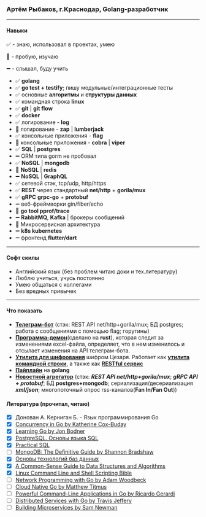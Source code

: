 ### **Артём Рыбаков, г.Краснодар, Golang-разработчик**

----

#### **Навыки**
✅ - знаю, использовал в проектах, умею

🔶 - пробую, изучаю

➖ - слышал, буду учить

- ✅ **golang**
- ✅ **go test + testify**; пишу модульные/интеграционные тесты
- ✅ основные **алгоритмы** и **структуры данных**
- ✅ командная строка **linux**
- ✅ **git** | **git flow**
- ✅ **docker**
- ✅ логирование - **log**
- 🔶 логирование - **zap** | **lumberjack**
- ✅ консольные приложения - **flag**
- 🔶 консольные приложения - **cobra** | **viper**
- ✅ **SQL** | **postgres**
- ➖ ORM типа gorm не пробовал
- ✅ **NoSQL** | **mongodb**
- 🔶 **NoSQL** | **redis**
- ➖ **NoSQL** | **GraphQL**
- ✅ сетевой стэк, tcp/udp, http/https
- ✅ **REST** через стандартный **net/http** + **gorila/mux**
- ✅ **gRPC** **grpc-go** + **protobuf**
- ➖ веб-фреймворки gin/fiber/echo
- 🔶 **go tool pprof/trace**
- ➖ **RabbitMQ**, **Kafka** | брокеры сообщений
- 🔶 Микросервисная архитектура
- ➖ **k8s kubernetes**
- ➖ фронтенд **flutter/dart**

---

#### **Софт скилы**
- Английский язык (без проблем читаю доки и тех.литературу)
- Люблю учиться, учусь постоянно 
- Умею общаться с коллегами
- Без вредных привычек

----

#### **Что показать**

- **[Телеграм-бот](https://github.com/rtemka/torgi-contracts-bot)** (стэк: REST API net/http+gorila/mux; БД postgres; работа с сообщениями с помощью flag; горутины) 
- **[Программа-демон](https://github.com/rtemka/torgi-excel)**(сделано на **rust**), которая следит за изменениями excel-файла, определяет, что в нем изменилось и отсылает изменения на API телеграм-бота.
- **[Утилита для шифрования](https://github.com/rtemka/caesarcypher)** шифром Цезаря. Работает как **[утилита командной строки](https://github.com/rtemka/caesar-cypher-tool)**, а также как **[RESTful ceрвис](https://github.com/rtemka/caesarservice)**
- **[Пайплайн](https://github.com/rtemka/go10-26a.3)** на **golang**
- **[Новостной агрегатор](https://github.com/rtemka/news)** (стэк: **_REST API net/http+gorila/mux_**; **_gRPC API_ + _protobuf_**; БД **postgres+mongodb**; сериализация/десериализация **_xml/json_**; многопоточный опрос rss-каналов(**Fan In/Fan Out**))

#### **Литература (прочитал, читаю)**

- [x] Донован А. Керниган Б. - Язык программирования Go
- [x] [Concurrency in Go by Katherine Cox-Buday](https://www.amazon.com/Concurrency-Go-Tools-Techniques-Developers/dp/1491941197/)
- [x] [Learning Go by Jon Bodner](https://www.amazon.com/Learning-Go-Idiomatic-Real-World-Programming/dp/1492077216)
- [x] [PostgreSQL. Основы языка SQL](https://postgrespro.ru/education/books/sqlprimer)
- [x] [Practical SQL](https://www.amazon.com/Practical-SQL-2nd-Beginners-Storytelling/dp/1718501064/)
- [ ] [MongoDB: The Definitive Guide by Shannon Bradshaw](https://www.amazon.com/MongoDB-Definitive-Powerful-Scalable-Storage/dp/1491954469/)
- [x] [Основы технологий баз данных](https://postgrespro.ru/education/books/dbtech)
- [x] [A Common-Sense Guide to Data Structures and Algorithms](https://www.amazon.com/Common-Sense-Guide-Structures-Algorithms-Second/dp/1680507222/)
- [x] [Linux Command Line and Shell Scripting Bible](https://www.amazon.com/Linux-Command-Shell-Scripting-Bible/dp/1119700914/)
- [ ] [Network Programming with Go by Adam Woodbeck](https://www.amazon.com/Network-Programming-Go-Adam-Woodbeck/dp/1718500882/)
- [ ] [Cloud Native Go by Matthew Titmus](https://www.amazon.com/Cloud-Native-Go-Unreliable-Environments/dp/1492076333/)
- [ ] [Powerful Command-Line Applications in Go by Ricardo Gerardi](https://www.amazon.com/Powerful-Command-Line-Applications-Go-Maintainable/dp/168050696X/)
- [ ] [Distributed Services with Go by Travis Jeffery](https://www.amazon.com/Distributed-Services-Go-Reliable-Maintainable/dp/1680507605/)
- [ ] [Building Microservices by Sam Newman](https://www.amazon.com/Building-Microservices-Designing-Fine-Grained-Systems/dp/1492034029/)